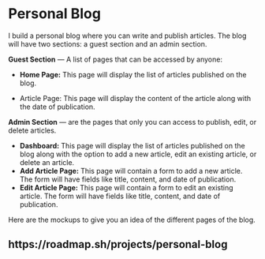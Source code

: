 <h1>Personal Blog</h1>

I build a personal blog where you can write and publish articles. The blog will have two sections: a guest section and an admin section.

<p><b>Guest Section</b> — A list of pages that can be accessed by anyone:</p>
<ul>
  <li>
    <p><b>Home Page:</b> This page will display the list of articles published on the blog.</p>
  </li>
  <li>
    <p>Article Page: This page will display the content of the article along with the date of publication.</p> 
  </li>
</ul>
<p><b>Admin Section</b> — are the pages that only you can access to publish, edit, or delete articles.</p>
<ul>
  <li><b>Dashboard:</b> This page will display the list of articles published on the blog along with the option to add a new article, edit an existing article, or delete an article.</li>
  <li><b>Add Article Page:</b> This page will contain a form to add a new article. The form will have fields like title, content, and date of publication.</li>
  <li><b>Edit Article Page:</b> This page will contain a form to edit an existing article. The form will have fields like title, content, and date of publication.</li>
</ul>
<p>Here are the mockups to give you an idea of the different pages of the blog.</p>
<h2>https://roadmap.sh/projects/personal-blog</h2>


